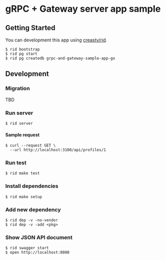 # gRPC + Gateway server app sample

## Getting Started
You can development this app using [creasty/rid](https://github.com/creasty/rid).

```
$ rid bootstrap
$ rid pg start
$ rid pg createdb grpc-and-gateway-sample-app-go
```

## Development
### Migration
TBD

### Run server
```
$ rid server
```

#### Sample request
```
$ curl --request GET \
  --url http://localhost:3100/api/profiles/1
```

### Run test
```
$ rid make test
```

### Install dependencies
```
$ rid make setup
```

### Add new dependency
```
$ rid dep -v -no-vendor
$ rid dep -v -add <pkg>
```

### Show JSON API document
```
$ rid swagger start
$ open http://localhost:8080
```
